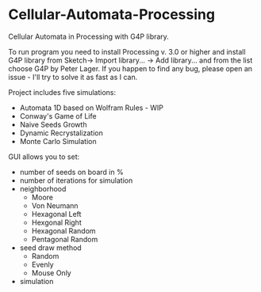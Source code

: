 # Cellular-Automata-Processing
Cellular Automata in Processing with G4P library.

To run program you need to install Processing v. 3.0 or higher and install G4P library from Sketch-> Import library... -> Add library... and from the list choose G4P by Peter Lager.
If you happen to find any bug, please open an issue - I'll try to solve it as fast as I can.

Project includes five simulations:
* Automata 1D based on Wolfram Rules - WIP
* Conway's Game of Life
* Naive Seeds Growth
* Dynamic Recrystalization
* Monte Carlo Simulation

GUI allows you to set:
* number of seeds on board in %
* number of iterations for simulation
* neighborhood
  * Moore
  * Von Neumann
  * Hexagonal Left
  * Hexgonal Right
  * Hexagonal Random
  * Pentagonal Random
* seed draw method
  * Random
  * Evenly
  * Mouse Only
* simulation


